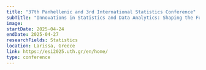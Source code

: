 ```yaml
---
title: "37th Panhellenic and 3rd International Statistics Conference"
subTitle: "Innovations in Statistics and Data Analytics: Shaping the Future of Information."
image:
startDate: 2025-04-24
endDate: 2025-04-27
researchFields: Statistics
location: Larissa, Greece
link: https://esi2025.uth.gr/en/home/
type: conference
---
```


